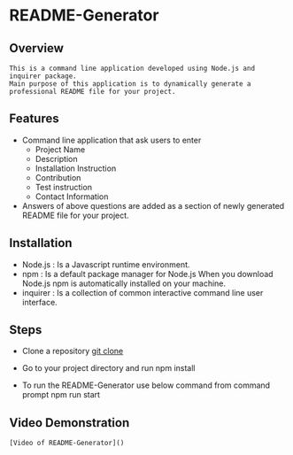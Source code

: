 # README-Generator

## Overview
    This is a command line application developed using Node.js and inquirer package. 
    Main purpose of this application is to dynamically generate a professional README file for your project. 
    

## Features
- Command line application that ask users to enter 
    - Project Name 
    - Description 
    - Installation Instruction 
    - Contribution 
    - Test instruction
    - Contact Information
- Answers of above questions are added as a section of newly generated README file for your project.

## Installation
- Node.js : Is a Javascript runtime environment. 
- npm : Is a default package manager for Node.js When you download Node.js npm is automatically installed on your machine.
- inquirer : Is a collection of common interactive command line user interface.

## Steps 
- Clone a repository 
    [git clone](git@github.com:sheetalmangate/README-Generator.git)

- Go to your project directory and run
    npm install

- To run the README-Generator use below command from command prompt
    npm run start

## Video Demonstration
    [Video of README-Generator]()

